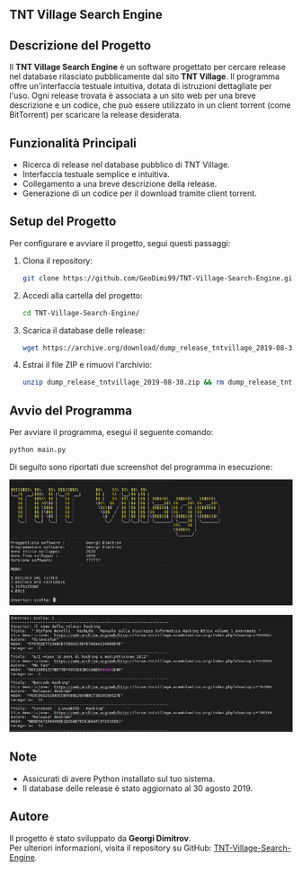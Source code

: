 ## TNT Village Search Engine

## Descrizione del Progetto

Il **TNT Village Search Engine** è un software progettato per cercare release nel database rilasciato pubblicamente dal sito **TNT Village**. Il programma offre un'interfaccia testuale intuitiva, dotata di istruzioni dettagliate per l'uso. Ogni release trovata è associata a un sito web per una breve descrizione e un codice, che può essere utilizzato in un client torrent (come BitTorrent) per scaricare la release desiderata.

## Funzionalità Principali

- Ricerca di release nel database pubblico di TNT Village.
- Interfaccia testuale semplice e intuitiva.
- Collegamento a una breve descrizione della release.
- Generazione di un codice per il download tramite client torrent.

## Setup del Progetto

Per configurare e avviare il progetto, segui questi passaggi:

1. Clona il repository:
   
   ```bash
   git clone https://github.com/GeoDimi99/TNT-Village-Search-Engine.git
   ```

2. Accedi alla cartella del progetto:
   
   ```bash
   cd TNT-Village-Search-Engine/
   ```

3. Scarica il database delle release:
   
   ```bash
   wget https://archive.org/download/dump_release_tntvillage_2019-08-30/dump_release_tntvillage_2019-08-30.zip
   ```

4. Estrai il file ZIP e rimuovi l'archivio:
   
   ```bash
   unzip dump_release_tntvillage_2019-08-30.zip && rm dump_release_tntvillage_2019-08-30.zip
   ```

## Avvio del Programma

Per avviare il programma, esegui il seguente comando:

```bash
python main.py
```



Di seguito sono riportati due screenshot del programma in esecuzione:

![Screenshot 1](screenshot/screenshot1.jpg)

![Screenshot 2](screenshot/screenshot2.jpg)

## Note

- Assicurati di avere Python installato sul tuo sistema.
- Il database delle release è stato aggiornato al 30 agosto 2019.

## Autore

Il progetto è stato sviluppato da **Georgi Dimitrov**.  
Per ulteriori informazioni, visita il repository su GitHub: [TNT-Village-Search-Engine](https://github.com/GeoDimi99/TNT-Village-Search-Engine).
